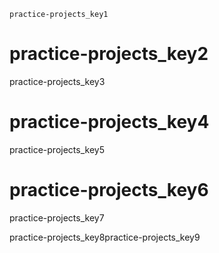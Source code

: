 ```ngMeta
practice-projects_key1
```
# practice-projects_key2
practice-projects_key3

# practice-projects_key4
practice-projects_key5

# practice-projects_key6
practice-projects_key7



practice-projects_key8practice-projects_key9